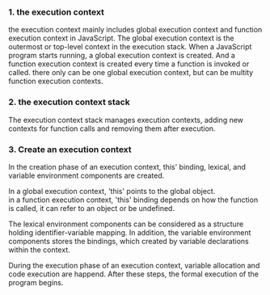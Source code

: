 ### 1. the execution context 
the execution context mainly includes global execution context and function execution context in JavaScript.
The global execution context is the outermost or top-level context in the execution stack. When a JavaScript program starts running, a global execution context is created. 
And a function execution context is created every time a function is invoked or called. 
there only can be one global execution context, but can be multity function execution contexts.
### 2. the execution context stack
The execution context stack manages execution contexts, adding new contexts for function calls and removing them after execution.
### 3. Create an execution context 
In the creation phase of an execution context, this' binding, lexical, and variable environment components are created.

In a global execution context, 'this' points to the global object.  
in a function execution context, 'this' binding depends on how the function is called, it can refer to an object or be undefined.

The lexical environment components can be considered as a structure holding identifier-variable mapping. In addition, the variable environment components stores the bindings, which created by variable declarations within the context.

During the execution phase of an execution context, variable allocation and code execution are happend. After these steps, the formal execution of the program begins.
